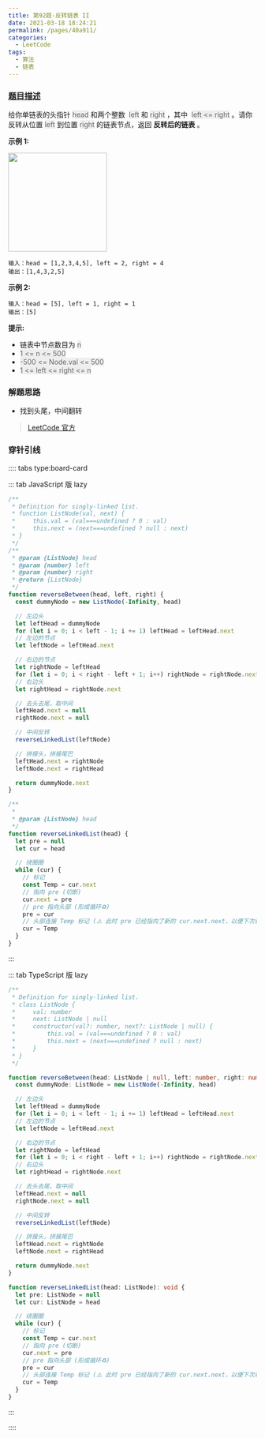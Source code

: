 ```yaml
---
title: 第92题-反转链表 II
date: 2021-03-18 18:24:21
permalink: /pages/40a911/
categories:
  - LeetCode
tags:
  - 算法
  - 链表
---
```


### [题目描述](https://leetcode-cn.com/problems/reverse-linked-list-ii/)

给你单链表的头指针 <span style="background: #eee; color: #666;">head</span> 和两个整数  <span style="background: #eee; color: #666;">left</span> 和 <span style="background: #eee; color: #666;">right</span> ，其中  <span style="background: #eee; color: #666;">left <= right</span> 。请你反转从位置 <span style="background: #eee; color: #666;">left</span> 到位置 <span style="background: #eee; color: #666;">right</span> 的链表节点，返回 **反转后的链表** 。

<!-- more -->

**示例 1:**

<img src="https://cdn.jsdelivr.net/gh/xiaojun996/CDN/images/leetcode/reverse-linked-list-ii.jpeg" width="200" />

```
输入：head = [1,2,3,4,5], left = 2, right = 4
输出：[1,4,3,2,5]
```

**示例 2:**

```
输入：head = [5], left = 1, right = 1
输出：[5]
```

**提示:**

- 链表中节点数目为 <span style="background: #eee; color: #666;">n</span>
- <span style="background: #eee; color: #666;">1 <= n <= 500</span>
- <span style="background: #eee; color: #666;">-500 <= Node.val <= 500</span>
- <span style="background: #eee; color: #666;">1 <= left <= right <= n</span>

### 解题思路

- 找到头尾，中间翻转

> [LeetCode 官方](https://leetcode-cn.com/problems/reverse-linked-list-ii/solution/fan-zhuan-lian-biao-ii-by-leetcode-solut-teyq/)

### 穿针引线

:::: tabs type:board-card

::: tab JavaScript 版 lazy

```JavaScript
/**
 * Definition for singly-linked list.
 * function ListNode(val, next) {
 *     this.val = (val===undefined ? 0 : val)
 *     this.next = (next===undefined ? null : next)
 * }
 */
/**
 * @param {ListNode} head
 * @param {number} left
 * @param {number} right
 * @return {ListNode}
 */
function reverseBetween(head, left, right) {
  const dummyNode = new ListNode(-Infinity, head)

  // 左边头
  let leftHead = dummyNode
  for (let i = 0; i < left - 1; i += 1) leftHead = leftHead.next
  // 左边的节点
  let leftNode = leftHead.next

  // 右边的节点
  let rightNode = leftHead
  for (let i = 0; i < right - left + 1; i++) rightNode = rightNode.next
  // 右边头
  let rightHead = rightNode.next

  // 去头去尾，取中间
  leftHead.next = null
  rightNode.next = null

  // 中间反转
  reverseLinkedList(leftNode)

  // 拼接头，拼接尾巴
  leftHead.next = rightNode
  leftNode.next = rightHead

  return dummyNode.next
}

/**
 *
 * @param {ListNode} head
 */
function reverseLinkedList(head) {
  let pre = null
  let cur = head

  // 绕圈圈
  while (cur) {
    // 标记
    const Temp = cur.next
    // 指向 pre (切断)
    cur.next = pre
    // pre 指向头部 (形成循环♻️)
    pre = cur
    // 头部连接 Temp 标记 (⚠️ 此时 pre 已经指向了新的 cur.next.next，以便下次利用)
    cur = Temp
  }
}
```

:::

::: tab TypeScript 版 lazy

```TypeScript
/**
 * Definition for singly-linked list.
 * class ListNode {
 *     val: number
 *     next: ListNode | null
 *     constructor(val?: number, next?: ListNode | null) {
 *         this.val = (val===undefined ? 0 : val)
 *         this.next = (next===undefined ? null : next)
 *     }
 * }
 */

function reverseBetween(head: ListNode | null, left: number, right: number): ListNode | null {
  const dummyNode: ListNode = new ListNode(-Infinity, head)

  // 左边头
  let leftHead = dummyNode
  for (let i = 0; i < left - 1; i += 1) leftHead = leftHead.next
  // 左边的节点
  let leftNode = leftHead.next

  // 右边的节点
  let rightNode = leftHead
  for (let i = 0; i < right - left + 1; i++) rightNode = rightNode.next
  // 右边头
  let rightHead = rightNode.next

  // 去头去尾，取中间
  leftHead.next = null
  rightNode.next = null

  // 中间反转
  reverseLinkedList(leftNode)

  // 拼接头，拼接尾巴
  leftHead.next = rightNode
  leftNode.next = rightHead

  return dummyNode.next
}

function reverseLinkedList(head: ListNode): void {
  let pre: ListNode = null
  let cur: ListNode = head

  // 绕圈圈
  while (cur) {
    // 标记
    const Temp = cur.next
    // 指向 pre (切断)
    cur.next = pre
    // pre 指向头部 (形成循环♻️)
    pre = cur
    // 头部连接 Temp 标记 (⚠️ 此时 pre 已经指向了新的 cur.next.next，以便下次利用)
    cur = Temp
  }
}
```

:::

::::
